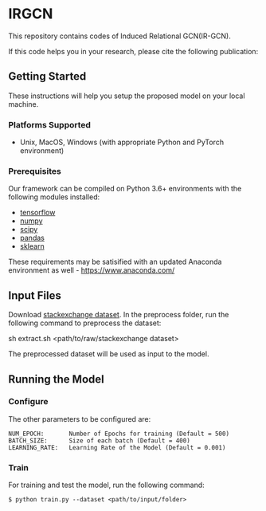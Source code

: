 # IRGCN

This repository contains codes of Induced Relational GCN(IR-GCN).

If this code helps you in your research, please cite the following publication: 


## Getting Started

These instructions will help you setup the proposed model on your local machine.

### Platforms Supported

- Unix, MacOS, Windows (with appropriate Python and PyTorch environment)

### Prerequisites
Our framework can be compiled on Python 3.6+ environments with the following modules installed:
- [tensorflow](https://www.tensorflow.org/)
- [numpy](http://www.numpy.org/)
- [scipy](https://www.scipy.org/)
- [pandas](https://pandas.pydata.org/)
- [sklearn](https://scikit-learn.org)

These requirements may be satisified with an updated Anaconda environment as well - https://www.anaconda.com/

## Input Files

Download [stackexchange dataset](https://archive.org/download/stackexchange). In the preprocess folder, run the following command to preprocess the dataset:

sh extract.sh <path/to/raw/stackexchange dataset>

The preprocessed dataset will be used as input to the model.

## Running the Model

### Configure

The other parameters to be configured are:

```
NUM_EPOCH:       Number of Epochs for training (Default = 500)
BATCH_SIZE:      Size of each batch (Default = 400)
LEARNING_RATE:   Learning Rate of the Model (Default = 0.001)
```

### Train

For training and test the model, run the following command: 

```
$ python train.py --dataset <path/to/input/folder>
```

